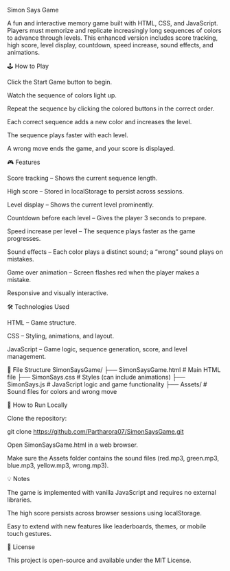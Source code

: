 Simon Says Game

A fun and interactive memory game built with HTML, CSS, and JavaScript. Players must memorize and replicate increasingly long sequences of colors to advance through levels. This enhanced version includes score tracking, high score, level display, countdown, speed increase, sound effects, and animations.

🕹️ How to Play

Click the Start Game button to begin.

Watch the sequence of colors light up.

Repeat the sequence by clicking the colored buttons in the correct order.

Each correct sequence adds a new color and increases the level.

The sequence plays faster with each level.

A wrong move ends the game, and your score is displayed.

🎮 Features

Score tracking – Shows the current sequence length.

High score – Stored in localStorage to persist across sessions.

Level display – Shows the current level prominently.

Countdown before each level – Gives the player 3 seconds to prepare.

Speed increase per level – The sequence plays faster as the game progresses.

Sound effects – Each color plays a distinct sound; a “wrong” sound plays on mistakes.

Game over animation – Screen flashes red when the player makes a mistake.

Responsive and visually interactive.

🛠️ Technologies Used

HTML – Game structure.

CSS – Styling, animations, and layout.

JavaScript – Game logic, sequence generation, score, and level management.

📂 File Structure
SimonSaysGame/
├── SimonSaysGame.html    # Main HTML file
├── SimonSays.css         # Styles (can include animations)
├── SimonSays.js          # JavaScript logic and game functionality
├── Assets/               # Sound files for colors and wrong move

🔧 How to Run Locally

Clone the repository:

git clone https://github.com/Partharora07/SimonSaysGame.git


Open SimonSaysGame.html in a web browser.

Make sure the Assets folder contains the sound files (red.mp3, green.mp3, blue.mp3, yellow.mp3, wrong.mp3).

💡 Notes

The game is implemented with vanilla JavaScript and requires no external libraries.

The high score persists across browser sessions using localStorage.

Easy to extend with new features like leaderboards, themes, or mobile touch gestures.

📜 License

This project is open-source and available under the MIT License.
